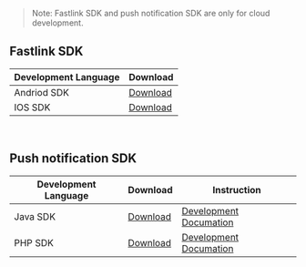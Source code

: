 > Note: Fastlink SDK and push notification SDK are only for cloud development.



## Fastlink SDK

| Development Language | Download                                 |
| -------------------- | ---------------------------------------- |
| Andriod SDK          | [Download]((http://cdn.cnbj2.fds.api.mi-img.com/cdn/aiot/sdk/aiot_sdk_fastlink.zip)) |
| IOS SDK              | [Download]((http://cdn.cnbj2.fds.api.mi-img.com/cdn/aiot/sdk/aiot_sdk_fastlink.zip)) |

&nbsp;

## Push notification SDK

| Development Language | Download                                                     | Instruction                                                  |
| -------------------- | ------------------------------------------------------------ | ------------------------------------------------------------ |
| Java SDK             | [Download](http://cdn.cnbj2.fds.api.mi-img.com/cdn/aiot/sdk/aiot_sdk_message_java_v0.3.zip) | [Development Documation](http://docs.opencloud.aqara.com/en/sdk/java-sdk/) |
| PHP SDK              | [Download](http://cdn.cnbj2.fds.api.mi-img.com/cdn/aiot/sdk/aiot_sdk_message_php.zip) | [Development Documation](http://docs.opencloud.aqara.com/en/sdk/php-sdk/) |

&nbsp;
